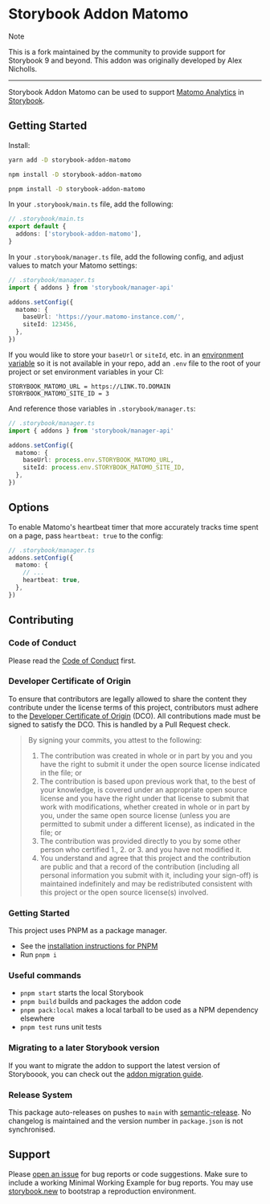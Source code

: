 <h1 id="main">Storybook Addon Matomo</h1>

> [!NOTE]
> This is a fork maintained by the community to provide support for Storybook 9 and beyond. This addon was originally developed by Alex Nicholls.

------

Storybook Addon Matomo can be used to support [Matomo Analytics](https://matomo.org/) in [Storybook](https://storybook.js.org).

## Getting Started

Install:

```sh
yarn add -D storybook-addon-matomo
```

```sh
npm install -D storybook-addon-matomo
```

```sh
pnpm install -D storybook-addon-matomo
```

In your `.storybook/main.ts` file, add the following:

```ts
// .storybook/main.ts
export default {
  addons: ['storybook-addon-matomo'],
}
```

In your `.storybook/manager.ts` file, add the following config, and adjust values to match your Matomo settings:

```ts
// .storybook/manager.ts
import { addons } from 'storybook/manager-api'

addons.setConfig({
  matomo: {
    baseUrl: 'https://your.matomo-instance.com/',
    siteId: 123456,
  },
})
```

If you would like to store your `baseUrl` or `siteId`, etc. in an [environment variable](https://storybook.js.org/docs/react/configure/environment-variables) so it is not available in your repo, add an `.env` file to the root of your project or set environment variables in your CI:

```
STORYBOOK_MATOMO_URL = https://LINK.TO.DOMAIN
STORYBOOK_MATOMO_SITE_ID = 3
```

And reference those variables in `.storybook/manager.ts`:

```ts
// .storybook/manager.ts
import { addons } from 'storybook/manager-api'

addons.setConfig({
  matomo: {
    baseUrl: process.env.STORYBOOK_MATOMO_URL,
    siteId: process.env.STORYBOOK_MATOMO_SITE_ID,
  },
})
```

## Options

To enable Matomo's heartbeat timer that more accurately tracks time spent on a page, pass `heartbeat: true` to the config:

```ts
// .storybook/manager.ts
addons.setConfig({
  matomo: {
    // ...
    heartbeat: true,
  },
})
```

## Contributing

### Code of Conduct

Please read the [Code of Conduct](https://github.com/storybook-community/storybook-addon-matomo/blob/main/CODE_OF_CONDUCT.md) first.

### Developer Certificate of Origin

To ensure that contributors are legally allowed to share the content they contribute under the license terms of this project, contributors must adhere to the [Developer Certificate of Origin](https://developercertificate.org/) (DCO). All contributions made must be signed to satisfy the DCO. This is handled by a Pull Request check.

> By signing your commits, you attest to the following:
>
> 1. The contribution was created in whole or in part by you and you have the right to submit it under the open source license indicated in the file; or
> 2. The contribution is based upon previous work that, to the best of your knowledge, is covered under an appropriate open source license and you have the right under that license to submit that work with modifications, whether created in whole or in part by you, under the same open source license (unless you are permitted to submit under a different license), as indicated in the file; or
> 3. The contribution was provided directly to you by some other person who certified 1., 2. or 3. and you have not modified it.
> 4. You understand and agree that this project and the contribution are public and that a record of the contribution (including all personal information you submit with it, including your sign-off) is maintained indefinitely and may be redistributed consistent with this project or the open source license(s) involved.

### Getting Started

This project uses PNPM as a package manager.

- See the [installation instructions for PNPM](https://pnpm.io/installation)
- Run `pnpm i`

### Useful commands

- `pnpm start` starts the local Storybook
- `pnpm build` builds and packages the addon code
- `pnpm pack:local` makes a local tarball to be used as a NPM dependency elsewhere
- `pnpm test` runs unit tests

### Migrating to a later Storybook version

If you want to migrate the addon to support the latest version of Storyboook, you can check out the [addon migration guide](https://storybook.js.org/docs/addons/addon-migration-guide).

### Release System

This package auto-releases on pushes to `main` with [semantic-release](https://github.com/semantic-release/semantic-release). No changelog is maintained and the version number in `package.json` is not synchronised.

## Support

Please [open an issue](https://github.com/storybook-community/storybook-addon-matomo/issues/new) for bug reports or code suggestions. Make sure to include a working Minimal Working Example for bug reports. You may use [storybook.new](https://new-storybook.netlify.app/) to bootstrap a reproduction environment.
